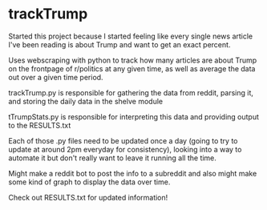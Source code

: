 # trackTrump
Started this project because I started feeling like every single news article I've been reading is about Trump and want to get an exact percent.

Uses webscraping with python to track how many articles are about Trump on the frontpage of r/politics at any given time, as well as average the data out over a given time period.

trackTrump.py is responsible for gathering the data from reddit, parsing it, and storing the daily data in the shelve module

tTrumpStats.py is responsible for interpreting this data and providing output to the RESULTS.txt

Each of those .py files need to be updated once a day (going to try to update at around 2pm everyday for consistency), looking into a way to automate it but don't really want to leave it running all the time.

Might make a reddit bot to post the info to a subreddit and also might make some kind of graph to display the data over time.

Check out RESULTS.txt for updated information!
